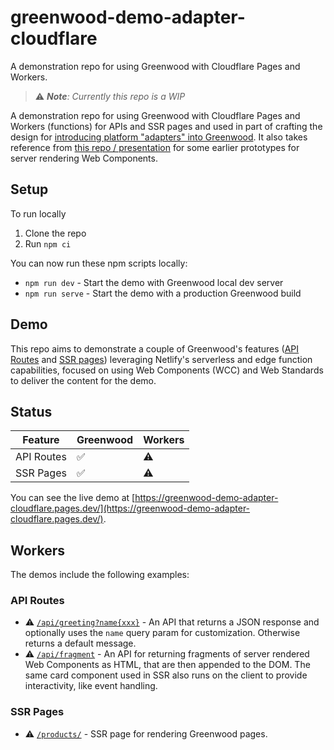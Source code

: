 # greenwood-demo-adapter-cloudflare

A demonstration repo for using Greenwood with Cloudflare Pages and Workers.

> ⚠️ _**Note**: Currently this repo is a WIP_

A demonstration repo for using Greenwood with Cloudflare Pages and Workers (functions) for APIs and SSR pages and used in part of crafting the design for [introducing platform "adapters" into Greenwood](https://github.com/ProjectEvergreen/greenwood/issues/1008).  It also takes reference from [this repo / presentation](https://github.com/thescientist13/web-components-at-the-edge/) for some earlier prototypes for server rendering Web Components.

## Setup

To run locally
1. Clone the repo
1. Run `npm ci`

You can now run these npm scripts locally:
- `npm run dev` - Start the demo with Greenwood local dev server
- `npm run serve` - Start the demo with a production Greenwood build

## Demo

This repo aims to demonstrate a couple of Greenwood's features ([API Routes](https://www.greenwoodjs.io/docs/api-routes/) and [SSR pages](https://www.greenwoodjs.io/docs/server-rendering/#routes)) leveraging Netlify's serverless and edge function capabilities, focused on using Web Components (WCC) and Web Standards to deliver the content for the demo.

## Status

|Feature    |Greenwood |Workers|
|---------- |----------|-------|
|API Routes |   ✅     |   ⚠️   |
|SSR Pages  |   ✅     |   ⚠️   |

You can see the live demo at [https://greenwood-demo-adapter-cloudflare.pages.dev/](https://greenwood-demo-adapter-cloudflare.pages.dev/).

## Workers

The demos include the following examples:

### API Routes

- ⚠️ [`/api/greeting?name{xxx}`](https://greenwood-demo-adapter-cloudflare.pages.dev/api/greeting) - An API that returns a JSON response and optionally uses the `name` query param for customization.  Otherwise returns a default message.
- ⚠️ [`/api/fragment`](https://greenwood-demo-adapter-cloudflare.pages.dev/api/fragment) - An API for returning fragments of server rendered Web Components as HTML, that are then appended to the DOM.  The same card component used in SSR also runs on the client to provide interactivity, like event handling.

### SSR Pages

- ⚠️ [`/products/`](https://greenwood-demo-adapter-cloudflare.pages.dev/products/) - SSR page for rendering Greenwood pages.